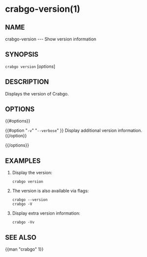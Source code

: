 # crabgo-version(1)

## NAME

crabgo-version --- Show version information

## SYNOPSIS

`crabgo version` [_options_]

## DESCRIPTION

Displays the version of Crabgo.

## OPTIONS

{{#options}}

{{#option "`-v`" "`--verbose`" }}
Display additional version information.
{{/option}}

{{/options}}

## EXAMPLES

1. Display the version:

       crabgo version

2. The version is also available via flags:

       crabgo --version
       crabgo -V

3. Display extra version information:

       crabgo -Vv

## SEE ALSO
{{man "crabgo" 1}}
